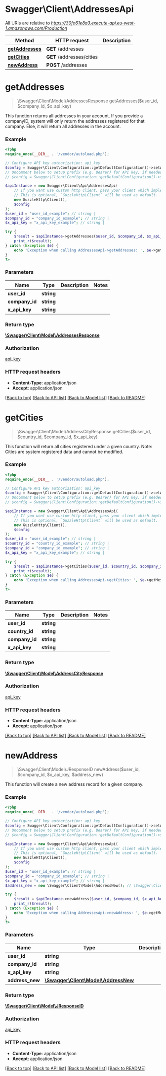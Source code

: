 # Swagger\Client\AddressesApi

All URIs are relative to *https://30fo61e8a3.execute-api.eu-west-1.amazonaws.com/Production*

Method | HTTP request | Description
------------- | ------------- | -------------
[**getAddresses**](AddressesApi.md#getAddresses) | **GET** /addresses | 
[**getCities**](AddressesApi.md#getCities) | **GET** /addresses/cities | 
[**newAddress**](AddressesApi.md#newAddress) | **POST** /addresses | 


# **getAddresses**
> \Swagger\Client\Model\AddressesResponse getAddresses($user_id, $company_id, $x_api_key)



This function returns all addresses in your account. If you provide a companyID, system will only return the addresses registered for that company. Else, it will return all addresses in the account.

### Example
```php
<?php
require_once(__DIR__ . '/vendor/autoload.php');

// Configure API key authorization: api_key
$config = Swagger\Client\Configuration::getDefaultConfiguration()->setApiKey('x-api-key', 'YOUR_API_KEY');
// Uncomment below to setup prefix (e.g. Bearer) for API key, if needed
// $config = Swagger\Client\Configuration::getDefaultConfiguration()->setApiKeyPrefix('x-api-key', 'Bearer');

$apiInstance = new Swagger\Client\Api\AddressesApi(
    // If you want use custom http client, pass your client which implements `GuzzleHttp\ClientInterface`.
    // This is optional, `GuzzleHttp\Client` will be used as default.
    new GuzzleHttp\Client(),
    $config
);
$user_id = "user_id_example"; // string | 
$company_id = "company_id_example"; // string | 
$x_api_key = "x_api_key_example"; // string | 

try {
    $result = $apiInstance->getAddresses($user_id, $company_id, $x_api_key);
    print_r($result);
} catch (Exception $e) {
    echo 'Exception when calling AddressesApi->getAddresses: ', $e->getMessage(), PHP_EOL;
}
?>
```

### Parameters

Name | Type | Description  | Notes
------------- | ------------- | ------------- | -------------
 **user_id** | **string**|  |
 **company_id** | **string**|  |
 **x_api_key** | **string**|  |

### Return type

[**\Swagger\Client\Model\AddressesResponse**](../Model/AddressesResponse.md)

### Authorization

[api_key](../../README.md#api_key)

### HTTP request headers

 - **Content-Type**: application/json
 - **Accept**: application/json

[[Back to top]](#) [[Back to API list]](../../README.md#documentation-for-api-endpoints) [[Back to Model list]](../../README.md#documentation-for-models) [[Back to README]](../../README.md)

# **getCities**
> \Swagger\Client\Model\AddressCityResponse getCities($user_id, $country_id, $company_id, $x_api_key)



This function will return all cities registered under a given country. Note: Cities are system registered data and cannot be modified.

### Example
```php
<?php
require_once(__DIR__ . '/vendor/autoload.php');

// Configure API key authorization: api_key
$config = Swagger\Client\Configuration::getDefaultConfiguration()->setApiKey('x-api-key', 'YOUR_API_KEY');
// Uncomment below to setup prefix (e.g. Bearer) for API key, if needed
// $config = Swagger\Client\Configuration::getDefaultConfiguration()->setApiKeyPrefix('x-api-key', 'Bearer');

$apiInstance = new Swagger\Client\Api\AddressesApi(
    // If you want use custom http client, pass your client which implements `GuzzleHttp\ClientInterface`.
    // This is optional, `GuzzleHttp\Client` will be used as default.
    new GuzzleHttp\Client(),
    $config
);
$user_id = "user_id_example"; // string | 
$country_id = "country_id_example"; // string | 
$company_id = "company_id_example"; // string | 
$x_api_key = "x_api_key_example"; // string | 

try {
    $result = $apiInstance->getCities($user_id, $country_id, $company_id, $x_api_key);
    print_r($result);
} catch (Exception $e) {
    echo 'Exception when calling AddressesApi->getCities: ', $e->getMessage(), PHP_EOL;
}
?>
```

### Parameters

Name | Type | Description  | Notes
------------- | ------------- | ------------- | -------------
 **user_id** | **string**|  |
 **country_id** | **string**|  |
 **company_id** | **string**|  |
 **x_api_key** | **string**|  |

### Return type

[**\Swagger\Client\Model\AddressCityResponse**](../Model/AddressCityResponse.md)

### Authorization

[api_key](../../README.md#api_key)

### HTTP request headers

 - **Content-Type**: application/json
 - **Accept**: application/json

[[Back to top]](#) [[Back to API list]](../../README.md#documentation-for-api-endpoints) [[Back to Model list]](../../README.md#documentation-for-models) [[Back to README]](../../README.md)

# **newAddress**
> \Swagger\Client\Model\JResponseID newAddress($user_id, $company_id, $x_api_key, $address_new)



This function will create a new address record for a given company.

### Example
```php
<?php
require_once(__DIR__ . '/vendor/autoload.php');

// Configure API key authorization: api_key
$config = Swagger\Client\Configuration::getDefaultConfiguration()->setApiKey('x-api-key', 'YOUR_API_KEY');
// Uncomment below to setup prefix (e.g. Bearer) for API key, if needed
// $config = Swagger\Client\Configuration::getDefaultConfiguration()->setApiKeyPrefix('x-api-key', 'Bearer');

$apiInstance = new Swagger\Client\Api\AddressesApi(
    // If you want use custom http client, pass your client which implements `GuzzleHttp\ClientInterface`.
    // This is optional, `GuzzleHttp\Client` will be used as default.
    new GuzzleHttp\Client(),
    $config
);
$user_id = "user_id_example"; // string | 
$company_id = "company_id_example"; // string | 
$x_api_key = "x_api_key_example"; // string | 
$address_new = new \Swagger\Client\Model\AddressNew(); // \Swagger\Client\Model\AddressNew | 

try {
    $result = $apiInstance->newAddress($user_id, $company_id, $x_api_key, $address_new);
    print_r($result);
} catch (Exception $e) {
    echo 'Exception when calling AddressesApi->newAddress: ', $e->getMessage(), PHP_EOL;
}
?>
```

### Parameters

Name | Type | Description  | Notes
------------- | ------------- | ------------- | -------------
 **user_id** | **string**|  |
 **company_id** | **string**|  |
 **x_api_key** | **string**|  |
 **address_new** | [**\Swagger\Client\Model\AddressNew**](../Model/AddressNew.md)|  |

### Return type

[**\Swagger\Client\Model\JResponseID**](../Model/JResponseID.md)

### Authorization

[api_key](../../README.md#api_key)

### HTTP request headers

 - **Content-Type**: application/json
 - **Accept**: application/json

[[Back to top]](#) [[Back to API list]](../../README.md#documentation-for-api-endpoints) [[Back to Model list]](../../README.md#documentation-for-models) [[Back to README]](../../README.md)

